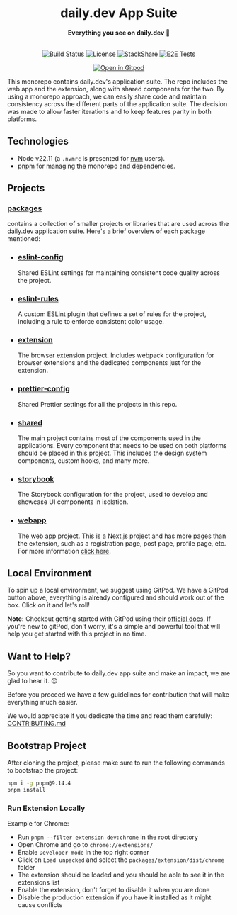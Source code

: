 <div align="center">
  <h1>daily.dev App Suite</h1>
  <strong>Everything you see on daily.dev 👀</strong>
</div>
<br>

<p align="center">
  <a href="https://circleci.com/gh/dailydotdev/apps">
    <img src="https://img.shields.io/circleci/build/github/dailydotdev/apps/**master**.svg" alt="Build Status">
  </a>
  <a href="https://github.com/dailydotdev/apps/blob/master/LICENSE">
    <img src="https://img.shields.io/github/license/dailydotdev/apps.svg" alt="License">
  </a>
  <a href="https://stackshare.io/daily/daily">
    <img src="http://img.shields.io/badge/tech-stack-0690fa.svg?style=flat" alt="StackShare">
  </a>
  <a href="https://github.com/dailydotdev/apps/actions/workflows/e2e-tests.yml">
    <img src="https://github.com/dailydotdev/apps/actions/workflows/e2e-tests.yml/badge.svg?branch=main" alt="E2E Tests">
  </a>
</p>

<p align="center">
  <a href="https://gitpod.io/#https://github.com/dailydotdev/apps/">
    <img src="https://gitpod.io/button/open-in-gitpod.svg" alt="Open in Gitpod">
  </a>
</p>

This monorepo contains daily.dev's application suite. The repo includes the web app and the extension, along with shared components for the two.
By using a monorepo approach, we can easily share code and maintain consistency across the different parts of the application suite.
The decision was made to allow faster iterations and to keep features parity in both platforms.

## Technologies

- Node v22.11 (a `.nvmrc` is presented for [nvm](https://github.com/nvm-sh/nvm) users).
- [pnpm](https://pnpm.io/workspaces) for managing the monorepo and dependencies.

## Projects

### [packages](https://github.com/dailydotdev/apps/tree/main/packages)

contains a collection of smaller projects or libraries that are used across the daily.dev application suite. Here's a brief overview of each package mentioned:

- ### [eslint-config](https://github.com/dailydotdev/apps/tree/main/packages/eslint-config)

  Shared ESLint settings for maintaining consistent code quality across the project.

- ### [eslint-rules](https://github.com/dailydotdev/apps/tree/main/packages/eslint-rules)

  A custom ESLint plugin that defines a set of rules for the project, including a rule to enforce consistent color usage.

- ### [extension](https://github.com/dailydotdev/apps/tree/main/packages/extension)

  The browser extension project. Includes webpack configuration for browser extensions and the dedicated components just for the extension.

- ### [prettier-config](https://github.com/dailydotdev/apps/tree/main/packages/prettier-config)

  Shared Prettier settings for all the projects in this repo.

- ### [shared](https://github.com/dailydotdev/apps/tree/main/packages/shared)

  The main project contains most of the components used in the applications. Every component that needs to be used on both platforms should be placed in this project. This includes the design system components, custom hooks, and many more.

- ### [storybook](https://github.com/dailydotdev/apps/tree/main/packages/storybook)

  The Storybook configuration for the project, used to develop and showcase UI components in isolation.

- ### [webapp](https://github.com/dailydotdev/apps/tree/master/packages/webapp)

  The web app project. This is a Next.js project and has more pages than the extension, such as a registration page, post page, profile page, etc. For more information [click here](https://github.com/dailydotdev/apps/tree/master/packages/webapp).

## Local Environment

  To spin up a local environment, we suggest using GitPod. We have a GitPod button above, everything is already configured and should work out of the box. Click on it and let's roll!

  **Note:** Checkout getting started with GitPod using their [official docs](https://www.gitpod.io/docs/introduction/getting-started). If you're new to gitPod, don't worry, it's a simple and powerful tool that will help you get started with this project in no time.

## Want to Help?

So you want to contribute to daily.dev app suite and make an impact, we are glad to hear it. :heart_eyes:

Before you proceed we have a few guidelines for contribution that will make everything much easier.

We would appreciate if you dedicate the time and read them carefully:
[CONTRIBUTING.md](https://github.com/dailydotdev/.github/blob/master/CONTRIBUTING.md)

## Bootstrap Project

After cloning the project, please make sure to run the following commands to bootstrap the project:

```bash
npm i -g pnpm@9.14.4
pnpm install
```

### Run Extension Locally

Example for Chrome:

- Run `pnpm --filter extension dev:chrome` in the root directory
- Open Chrome and go to `chrome://extensions/`
- Enable `Developer mode` in the top right corner
- Click on `Load unpacked` and select the `packages/extension/dist/chrome` folder
- The extension should be loaded and you should be able to see it in the extensions list
- Enable the extension, don't forget to disable it when you are done
- Disable the production extension if you have it installed as it might cause conflicts

